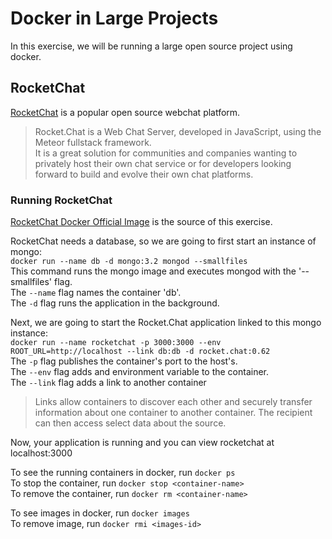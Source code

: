 # Docker in Large Projects

In this exercise, we will be running a large open source project using docker.

## RocketChat

[RocketChat](https://rocket.chat/) is a popular open source webchat platform.
> Rocket.Chat is a Web Chat Server, developed in JavaScript, using the Meteor fullstack framework.  
It is a great solution for communities and companies wanting to privately host their own chat service or for developers looking forward to build and evolve their own chat platforms.

### Running RocketChat
[RocketChat Docker Official Image](https://github.com/RocketChat/Docker.Official.Image) is the source of this exercise.

RocketChat needs a database, so we are going to first start an instance of mongo:  
`docker run --name db -d mongo:3.2 mongod --smallfiles`  
This command runs the mongo image and executes mongod with the '--smallfiles' flag.  
The `--name` flag names the container 'db'.  
The `-d` flag runs the application in the background.  


Next, we are going to start the Rocket.Chat application linked to this mongo instance:  
`docker run --name rocketchat -p 3000:3000 --env ROOT_URL=http://localhost --link db:db -d rocket.chat:0.62`  
The `-p` flag publishes the container's port to the host's.  
The `--env` flag adds and environment variable to the container.     
The `--link` flag adds a link to another container   
>Links allow containers to discover each other and securely transfer information about one container to another container. The recipient can then access select data about the source.

Now, your application is running and you can view rocketchat at localhost:3000  

To see the running containers in docker, run `docker ps`    
To stop the container, run `docker stop <container-name>`  
To remove the container, run `docker rm <container-name>`

To see images in docker, run `docker images`  
To remove image, run `docker rmi <images-id>`  
